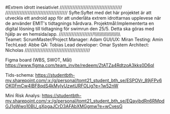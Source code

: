 #Extrem idrott inesiativiet
///////////////////////////////////////
///////////////////////////////////////
Syfte:Syftet med det här projektet är att utveckla ett android app för att underläta extrem idrottarnas upplevese när de använder EMIT's tidtagnings hårdvara.
Projektmål:Implementerta en digital lösning till tidtagning för swimrun den 25/5. Detta ska göras med hjälp av en hemsida/app.
//////////////////////\\\\\\\\\\\\\\\\\\\\\\\\\\\\\\\\\\\\\\\
Teamet:
ScrumMaster/Project Manager: Adam
GUI/UX: Miran
Testing: Amin
TechLead: Abbe
QA: Tobias
Lead developer: Omar
System Architect: Nicholas
/////////////////////////////////////////

Figma board (WBS, SWOT, Mål)
https://www.figma.com/team_invite/redeem/ZtATZa4RdtzoA3kks0D6qI

Tids-schema:
https://studentbth-my.sharepoint.com/:x:/g/personal/tomt21_student_bth_se/ESPOVr_89jFPv6OK0FmCw4IBF8qdS4kMyIyUzwtURFOLjg?e=1w52nW

Mini Risk Analys:
https://studentbth-my.sharepoint.com/:x:/g/personal/tomt21_student_bth_se/EQayjbdRn6RMpdGJ1gWwo10BU_gXpgaJCrD3AFAbXMGgmw?e=wCvesG
